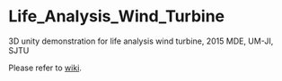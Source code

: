 # Life_Analysis_Wind_Turbine
3D unity demonstration for life analysis wind turbine, 2015 MDE, UM-JI, SJTU  

  
Please refer to [wiki](https://github.com/zhaoheri/Life_Analysis_Wind_Turbine/wiki).
